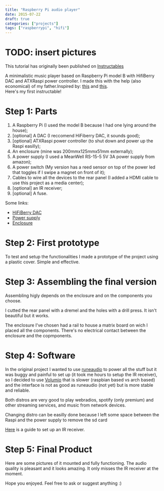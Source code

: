 ```yaml
---
title: "Raspberry Pi audio player"
date: 2015-07-22
draft: true
categories: ["projects"]
tags: ["raspberrypi", "hifi"]
---
```


# TODO: insert pictures

This tutorial has originally been published on [Instructables](https://www.instructables.com/Raspberry-Pi-Media-Player/)

A minimalistic music player based on Raspberry Pi model B with HifiBerry DAC and ATXRaspi power controller.
I made this with the help (also economical) of my father.Inspired by: [this](http://www.hifiberry.com/forums/topic/small-media-player-with-squeezeliteslave/) and [this](http://www.crazy-audio.com/2014/03/a-standalone-streaming-media-device-based-on-raspberry-pi-and-hifiberry-dac/t).\
Here's my first instructable!

# Step 1: Parts

1. A Raspberry Pi (I used the model B because I had one lying around the house);
2. [optional] A DAC (I reccomend HiFiberry DAC, it sounds good);
3. [optional] ATXRaspi power controller (to shut down and power up the Raspi easilly);
4. An enclosure (mine was 200mmx125mmx51mm externally);
5. A power supply (I used a MeanWell RS-15-5 5V 3A power supply from amazon);
6. A power switch (My version has a reed sensor on top of the power led that toggles if I swipe a magnet on front of it);
7. Cables to wire all the devices to the rear panel (I added a HDMI cable to use this project as a media center);
8. [optional] an IR receiver;
9. [optional] A fuse.

Some links:

- [HiFiBerry DAC](https://www.hifiberry.com/dac/)
- [Power supply](http://www.amazon.it/gp/product/B00MWQD43U?psc=1&redirect=true&ref_=oh_aui_detailpage_o04_s00)
- [Enclosure](http://www.ebay.it/itm/Aluminum-Amplifier-Cases-DAC-Enclosure-125-51-Xmm-DIY-Display-/231446512943?var&hash=item0&_uhb=1)

# Step 2: First prototype

To test and setup the functionalities I made a prototype of the project using a plastic cover. Simple and effective.

# Step 3: Assembling the final version

Assembling higly depends on the enclosure and on the components you choose.

I cutted the rear panel with a dremel and the holes with a drill press. It isn't beautiful but it works.

The enclosure I've chosen had a rail to house a matrix board on wich I placed all the components. There's no electrical contact between the enclosure and the copmponents.

# Step 4: Software

In the original project I wanted to use [runeaudio](http://www.runeaudio.com/) to power all the stuff but it was buggy and painful to set up (it took me hours to setup the IR receiver), so I decided to use [Volumio](https://volumio.org/) that is slower (raspbian based vs arch based) and the interface is not as good as runeaudio (not yet) but is more stable and reliable.

Both distros are very good to play webradios, spotify (only premium) and other streaming services, and music from network devices.

Changing distro can be easilly done because I left some space between the Raspi and the power supply to remove the sd card

[Here](https://learn.adafruit.com/using-an-ir-remote-with-a-raspberry-pi-media-center/overview) is a guide to set up an IR receiver.

# Step 5: Final Product

Here are some pictures of it mounted and fully functioning. The audio quality is pleasant and it looks amazing. It only misses the IR receiver at the moment.

Hope you enjoyed. Feel free to ask or suggest anything :)
